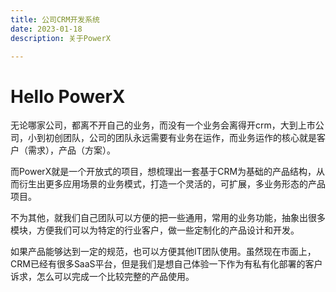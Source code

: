 ```yaml
---
title: 公司CRM开发系统
date: 2023-01-18
description: 关于PowerX

---
```


# Hello PowerX

无论哪家公司，都离不开自己的业务，而没有一个业务会离得开crm，大到上市公司，小到初创团队，公司的团队永远需要有业务在运作，而业务运作的核心就是客户（需求），产品（方案）。


而PowerX就是一个开放式的项目，想梳理出一套基于CRM为基础的产品结构，从而衍生出更多应用场景的业务模式，打造一个灵活的，可扩展，多业务形态的产品项目。


不为其他，就我们自己团队可以方便的把一些通用，常用的业务功能，抽象出很多模块，方便我们可以为特定的行业客户，做一些定制化的产品设计和开发。


如果产品能够达到一定的规范，也可以方便其他IT团队使用。虽然现在市面上，CRM已经有很多SaaS平台，但是我们是想自己体验一下作为有私有化部署的客户诉求，怎么可以完成一个比较完整的产品使用。
